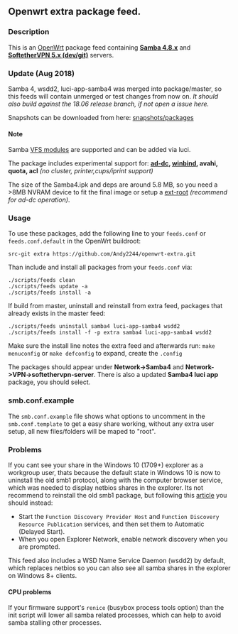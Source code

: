 ## Openwrt extra package feed.

### Description

This is an [OpenWrt](https://openwrt.org/) package feed containing [**Samba 4.8.x**](https://www.samba.org/) and [**SoftetherVPN 5.x (dev/git)**](https://github.com/SoftEtherVPN/SoftEtherVPN) servers.

### Update (Aug 2018)

Samba 4, wsdd2, luci-app-samba4 was merged into package/master, so this feeds will contain unmerged or test changes from now on.
_It should also build against the 18.06 release branch, if not open a issue here._

Snapshots can be downloaded from here: [snapshots/packages](https://downloads.openwrt.org/snapshots/packages/)

#### Note
Samba [VFS modules](https://wiki.samba.org/index.php/Virtual_File_System_Modules) are supported and can be added via luci.

The package includes experimental support for: **[ad-dc](https://wiki.samba.org/index.php/Setting_up_Samba_as_an_Active_Directory_Domain_Controller), [winbind](https://wiki.samba.org/index.php/Configuring_Winbindd_on_a_Samba_AD_DC), avahi, quota, acl** *(no cluster, printer,cups/iprint support)*

The size of the Samba4.ipk and deps are around 5.8 MB, so you need a >8MB NVRAM device to fit the final image or setup a [ext-root](https://openwrt.org/docs/guide-user/additional-software/extroot_configuration) *(recommend for ad-dc operation)*.

### Usage
To use these packages, add the following line to your ```feeds.conf``` or ```feeds.conf.default``` in the OpenWrt buildroot:

```src-git extra https://github.com/Andy2244/openwrt-extra.git```

Than include and install all packages from your ```feeds.conf``` via:
```
./scripts/feeds clean
./scripts/feeds update -a
./scripts/feeds install -a
```
If build from master, uninstall and reinstall from extra feed, packages that already exists in the master feed:
```
./scripts/feeds uninstall samba4 luci-app-samba4 wsdd2
./scripts/feeds install -f -p extra samba4 luci-app-samba4 wsdd2
```
Make sure the install line notes the extra feed and afterwards run:
```make menuconfig``` or ```make defconfig``` to expand, create the ```.config```

The packages should appear under **Network->Samba4** and **Network->VPN->softethervpn-server**. There is also a updated **Samba4 luci app** package, you should select.


### smb.conf.example

The ```smb.conf.example``` file shows what options to uncomment in the ```smb.conf.template``` to get a easy share working, without any extra user setup, all new files/folders will be maped to "root".

### Problems

If you cant see your share in the Windows 10 (1709+) explorer as a workgroup user, thats because the default state in Windows 10 is now to uninstall the old smb1 protocol, along with the computer browser service, which was needed to display netbios shares in the explorer. Its not recommend to reinstall the old smb1 package, but following this [article](https://support.microsoft.com/en-nz/help/4034314/smbv1-is-not-installed-windows-10-and-windows-server-version-1709) you should instead:

* Start the ```Function Discovery Provider Host``` and ```Function Discovery Resource Publication``` services, and then set them to Automatic (Delayed Start).
* When you open Explorer Network, enable network discovery when you are prompted.

This feed also includes a WSD Name Service Daemon (wsdd2) by default, which replaces netbios so you can also see all samba shares in the explorer on Windows 8+ clients.

#### CPU problems
If your firmware support's ```renice``` (busybox process tools option) than the init script will lower all samba related processes, which can help to avoid samba stalling other processes.
